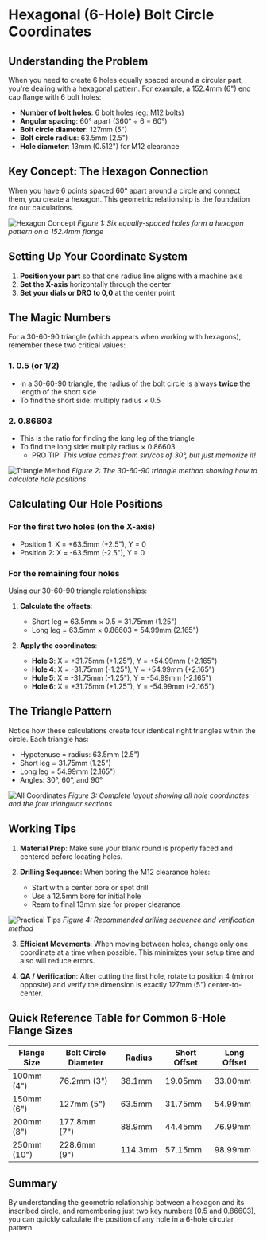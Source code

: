# Hexagonal (6-Hole) Bolt Circle Coordinates

## Understanding the Problem

When you need to create 6 holes equally spaced around a circular part, you're dealing with a hexagonal pattern. For example, a 152.4mm (6") end cap flange with 6 bolt holes:

- **Number of bolt holes**: 6 bolt holes (eg: M12 bolts)
- **Angular spacing**: 60° apart (360° ÷ 6 = 60°)
- **Bolt circle diameter**: 127mm (5")
- **Bolt circle radius**: 63.5mm (2.5")
- **Hole diameter**: 13mm (0.512") for M12 clearance

## Key Concept: The Hexagon Connection

When you have 6 points spaced 60° apart around a circle and connect them, you create a hexagon. This geometric relationship is the foundation for our calculations.

![Hexagon Concept](./images/6_hole/hexagon_concept.png)
*Figure 1: Six equally-spaced holes form a hexagon pattern on a 152.4mm flange*

## Setting Up Your Coordinate System

1. **Position your part** so that one radius line aligns with a machine axis
2. **Set the X-axis** horizontally through the center
3. **Set your dials or DRO to 0,0** at the center point

## The Magic Numbers

For a 30-60-90 triangle (which appears when working with hexagons), remember these two critical values:

### 1. **0.5** (or 1/2)

- In a 30-60-90 triangle, the radius of the bolt circle is always **twice** the length of the short side
- To find the short side: multiply radius × 0.5

### 2. **0.86603**

- This is the ratio for finding the long leg of the triangle
- To find the long side: multiply radius × 0.86603
  - PRO TIP: _This value comes from sin/cos of 30°, but just memorize it!_

![Triangle Method](./images/6_hole/triangle_method.png)
*Figure 2: The 30-60-90 triangle method showing how to calculate hole positions*

## Calculating Our Hole Positions

### For the first two holes (on the X-axis)

- Position 1: X = +63.5mm (+2.5"), Y = 0
- Position 2: X = -63.5mm (-2.5"), Y = 0

### For the remaining four holes

Using our 30-60-90 triangle relationships:

1. **Calculate the offsets**:

   - Short leg = 63.5mm × 0.5 = 31.75mm (1.25")
   - Long leg = 63.5mm × 0.86603 = 54.99mm (2.165")

2. **Apply the coordinates**:
   - **Hole 3**: X = +31.75mm (+1.25"), Y = +54.99mm (+2.165")
   - **Hole 4**: X = -31.75mm (-1.25"), Y = +54.99mm (+2.165")
   - **Hole 5**: X = -31.75mm (-1.25"), Y = -54.99mm (-2.165")
   - **Hole 6**: X = +31.75mm (+1.25"), Y = -54.99mm (-2.165")

## The Triangle Pattern

Notice how these calculations create four identical right triangles within the circle. Each triangle has:

- Hypotenuse = radius: 63.5mm (2.5")
- Short leg = 31.75mm (1.25")
- Long leg = 54.99mm (2.165")
- Angles: 30°, 60°, and 90°

![All Coordinates](./images/6_hole/all_coordinates.png)
*Figure 3: Complete layout showing all hole coordinates and the four triangular sections*

## Working Tips

1. **Material Prep**: Make sure your blank round is properly faced and centered before locating holes.

2. **Drilling Sequence**: When boring the M12 clearance holes:

   - Start with a center bore or spot drill
   - Use a 12.5mm bore for initial hole
   - Ream to final 13mm size for proper clearance

![Practical Tips](./images/6_hole/practical_tips.png)
*Figure 4: Recommended drilling sequence and verification method*

3. **Efficient Movements**: When moving between holes, change only one coordinate at a time when possible. This minimizes your setup time and also will reduce errors.

4. **QA / Verification**: After cutting the first hole, rotate to position 4 (mirror opposite) and verify the dimension is exactly 127mm (5") center-to-center.

## Quick Reference Table for Common 6-Hole Flange Sizes

| Flange Size | Bolt Circle Diameter | Radius  | Short Offset | Long Offset |
| ----------- | -------------------- | ------- | ------------ | ----------- |
| 100mm (4")  | 76.2mm (3")          | 38.1mm  | 19.05mm      | 33.00mm     |
| 150mm (6")  | 127mm (5")           | 63.5mm  | 31.75mm      | 54.99mm     |
| 200mm (8")  | 177.8mm (7")         | 88.9mm  | 44.45mm      | 76.99mm     |
| 250mm (10") | 228.6mm (9")         | 114.3mm | 57.15mm      | 98.99mm     |

## Summary

By understanding the geometric relationship between a hexagon and its inscribed circle, and remembering just two key numbers (0.5 and 0.86603), you can quickly calculate the position of any hole in a 6-hole circular pattern.